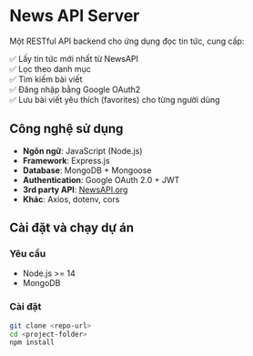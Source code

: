 #  News API Server

Một RESTful API backend cho ứng dụng đọc tin tức, cung cấp:

✅ Lấy tin tức mới nhất từ NewsAPI  
✅ Lọc theo danh mục  
✅ Tìm kiếm bài viết  
✅ Đăng nhập bằng Google OAuth2  
✅ Lưu bài viết yêu thích (favorites) cho từng người dùng  

##  Công nghệ sử dụng

- **Ngôn ngữ**: JavaScript (Node.js)
- **Framework**: Express.js
- **Database**: MongoDB + Mongoose
- **Authentication**: Google OAuth 2.0 + JWT
- **3rd party API**: [NewsAPI.org](https://newsapi.org)
- **Khác**: Axios, dotenv, cors

##  Cài đặt và chạy dự án

### Yêu cầu

- Node.js >= 14
- MongoDB 

### Cài đặt

```bash
git clone <repo-url>
cd <project-folder>
npm install
